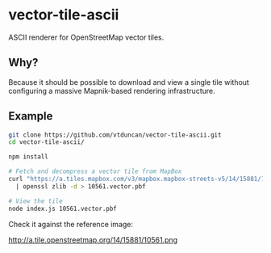 # vector-tile-ascii

ASCII renderer for OpenStreetMap vector tiles.


## Why?

Because it should be possible to download and view a single tile without configuring a massive Mapnik-based rendering infrastructure.


## Example

```bash
git clone https://github.com/vtduncan/vector-tile-ascii.git
cd vector-tile-ascii/

npm install

# Fetch and decompress a vector tile from MapBox
curl "https://a.tiles.mapbox.com/v3/mapbox.mapbox-streets-v5/14/15881/10561.vector.pbf" \
  | openssl zlib -d > 10561.vector.pbf

# View the tile
node index.js 10561.vector.pbf
```

Check it against the reference image:

http://a.tile.openstreetmap.org/14/15881/10561.png
